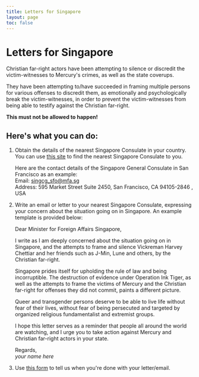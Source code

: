 ```yaml
---
title: Letters for Singapore
layout: page
toc: false
---
```


# Letters for Singapore

Christian far-right actors have been attempting to silence or discredit the victim-witnesses to Mercury's crimes, as well as the state coverups. 

They have been attempting to/have succeeded in framing multiple persons for various offenses to discredit them, as emotionally and psychologically break the victim-witnesses, in order to prevent the victim-witnesses from being able to testify against the Christian far-right.

**This must not be allowed to happen!** 

## Here's what you can do:

1. Obtain the details of the nearest Singapore Consulate in your country. You can use [this site](https://www.mfa.gov.sg/Overseas-Missions/Find-A-Singapore-Overseas-Mission) to find the nearest Singapore Consulate to you.

   Here are the contact details of the Singapore General Consulate in San Francisco as an example:\
   Email: singcg_sfo@mfa.sg\
   Address: 595 Market Street Suite 2450, San Francisco, CA 94105-2846 , USA

2. Write an email or letter to your nearest Singapore Consulate, expressing your concern about the situation going on in Singapore. An example template is provided below:

   Dear Minister for Foreign Affairs Singapore,

   I write as I am deeply concerned about the situation going on in Singapore, and the attempts to frame and silence Vickreman Harvey Chettiar and her friends such as J-Min, Lune and others, by the Christian far-right.
   
   Singapore prides itself for upholding the rule of law and being incorruptible. The destruction of evidence under Operation Ink Tiger, as well as the attempts to frame the victims of Mercury and the Christian far-right for offenses they did not commit, paints a different picture.
   
   Queer and transgender persons deserve to be able to live life without fear of their lives, without fear of being persecuted and targeted by organized religious fundamentalist and extremist groups.  
   
   I hope this letter serves as a reminder that people all around the world are watching, and I urge you to take action against Mercury and Christian far-right actors in your state. 

   Regards,\
   _your name here_
   
3. Use [this form](https://forms.gle/srYWZtZkG1TLV1S38) to tell us when you're done with your letter/email.

